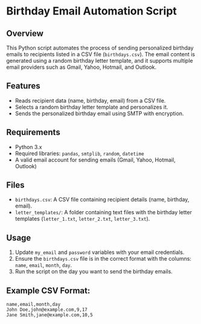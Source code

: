 # Birthday Email Automation Script

## Overview
This Python script automates the process of sending personalized birthday emails to recipients listed in a CSV file (`birthdays.csv`). The email content is generated using a random birthday letter template, and it supports multiple email providers such as Gmail, Yahoo, Hotmail, and Outlook.

## Features
- Reads recipient data (name, birthday, email) from a CSV file.
- Selects a random birthday letter template and personalizes it.
- Sends the personalized birthday email using SMTP with encryption.

## Requirements
- Python 3.x
- Required libraries: `pandas`, `smtplib`, `random`, `datetime`
- A valid email account for sending emails (Gmail, Yahoo, Hotmail, Outlook)

## Files
- `birthdays.csv`: A CSV file containing recipient details (name, birthday, email).
- `letter_templates/`: A folder containing text files with the birthday letter templates (`letter_1.txt`, `letter_2.txt`, `letter_3.txt`).

## Usage
1. Update `my_email` and `password` variables with your email credentials.
2. Ensure the `birthdays.csv` file is in the correct format with the columns: `name`, `email`, `month`, `day`.
3. Run the script on the day you want to send the birthday emails.

## Example CSV Format:
```csv
name,email,month,day
John Doe,john@example.com,9,17
Jane Smith,jane@example.com,10,5
